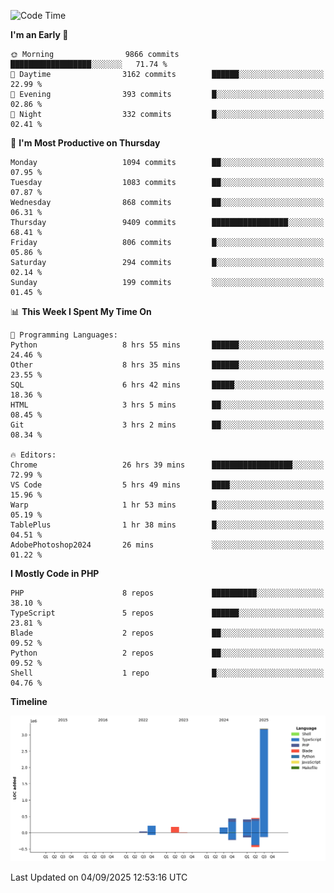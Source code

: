 <!--START_SECTION:waka-->
![Code Time](http://img.shields.io/badge/Code%20Time-4%2C114%20hrs%2056%20mins-blue)

**I'm an Early 🐤** 

```text
🌞 Morning                9866 commits        ██████████████████░░░░░░░   71.74 % 
🌆 Daytime                3162 commits        ██████░░░░░░░░░░░░░░░░░░░   22.99 % 
🌃 Evening                393 commits         █░░░░░░░░░░░░░░░░░░░░░░░░   02.86 % 
🌙 Night                  332 commits         █░░░░░░░░░░░░░░░░░░░░░░░░   02.41 % 
```
📅 **I'm Most Productive on Thursday** 

```text
Monday                   1094 commits        ██░░░░░░░░░░░░░░░░░░░░░░░   07.95 % 
Tuesday                  1083 commits        ██░░░░░░░░░░░░░░░░░░░░░░░   07.87 % 
Wednesday                868 commits         ██░░░░░░░░░░░░░░░░░░░░░░░   06.31 % 
Thursday                 9409 commits        █████████████████░░░░░░░░   68.41 % 
Friday                   806 commits         █░░░░░░░░░░░░░░░░░░░░░░░░   05.86 % 
Saturday                 294 commits         █░░░░░░░░░░░░░░░░░░░░░░░░   02.14 % 
Sunday                   199 commits         ░░░░░░░░░░░░░░░░░░░░░░░░░   01.45 % 
```


📊 **This Week I Spent My Time On** 

```text
💬 Programming Languages: 
Python                   8 hrs 55 mins       ██████░░░░░░░░░░░░░░░░░░░   24.46 % 
Other                    8 hrs 35 mins       ██████░░░░░░░░░░░░░░░░░░░   23.55 % 
SQL                      6 hrs 42 mins       █████░░░░░░░░░░░░░░░░░░░░   18.36 % 
HTML                     3 hrs 5 mins        ██░░░░░░░░░░░░░░░░░░░░░░░   08.45 % 
Git                      3 hrs 2 mins        ██░░░░░░░░░░░░░░░░░░░░░░░   08.34 % 

🔥 Editors: 
Chrome                   26 hrs 39 mins      ██████████████████░░░░░░░   72.99 % 
VS Code                  5 hrs 49 mins       ████░░░░░░░░░░░░░░░░░░░░░   15.96 % 
Warp                     1 hr 53 mins        █░░░░░░░░░░░░░░░░░░░░░░░░   05.19 % 
TablePlus                1 hr 38 mins        █░░░░░░░░░░░░░░░░░░░░░░░░   04.51 % 
AdobePhotoshop2024       26 mins             ░░░░░░░░░░░░░░░░░░░░░░░░░   01.22 % 
```

**I Mostly Code in PHP** 

```text
PHP                      8 repos             ██████████░░░░░░░░░░░░░░░   38.10 % 
TypeScript               5 repos             ██████░░░░░░░░░░░░░░░░░░░   23.81 % 
Blade                    2 repos             ██░░░░░░░░░░░░░░░░░░░░░░░   09.52 % 
Python                   2 repos             ██░░░░░░░░░░░░░░░░░░░░░░░   09.52 % 
Shell                    1 repo              █░░░░░░░░░░░░░░░░░░░░░░░░   04.76 % 
```



**Timeline**

![Lines of Code chart](https://raw.githubusercontent.com/abrahamgreyson/abrahamgreyson/main/assets/bar_graph.png)


 Last Updated on 04/09/2025 12:53:16 UTC
<!--END_SECTION:waka-->
